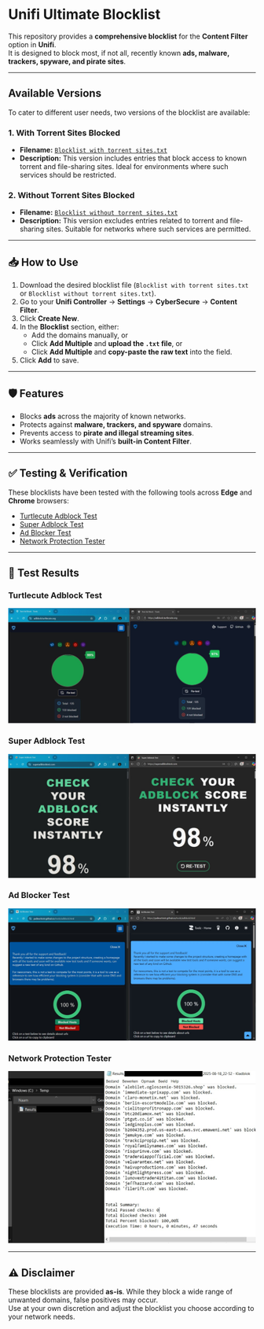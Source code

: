# Unifi Ultimate Blocklist

This repository provides a **comprehensive blocklist** for the **Content Filter** option in **Unifi**.  
It is designed to block most, if not all, recently known **ads, malware, trackers, spyware, and pirate sites**.

---

## Available Versions

To cater to different user needs, two versions of the blocklist are available:

### 1. With Torrent Sites Blocked

- **Filename:** [`Blocklist with torrent sites.txt`](./Blocklist%20with%20torrent%20sites.txt)  
- **Description:** This version includes entries that block access to known torrent and file-sharing sites. Ideal for environments where such services should be restricted.

### 2. Without Torrent Sites Blocked

- **Filename:** [`Blocklist without torrent sites.txt`](./Blocklist%20without%20torrent%20sites.txt)  
- **Description:** This version excludes entries related to torrent and file-sharing sites. Suitable for networks where such services are permitted.

---

## 📥 How to Use

1. Download the desired blocklist file (`Blocklist with torrent sites.txt` or `Blocklist without torrent sites.txt`).  
2. Go to your **Unifi Controller** → **Settings** → **CyberSecure** → **Content Filter**.  
3. Click **Create New**.  
4. In the **Blocklist** section, either:
   - Add the domains manually, or  
   - Click **Add Multiple** and **upload the `.txt` file**, or  
   - Click **Add Multiple** and **copy-paste the raw text** into the field.  
5. Click **Add** to save.

---

## 🛡️ Features

- Blocks **ads** across the majority of known networks.  
- Protects against **malware, trackers, and spyware** domains.  
- Prevents access to **pirate and illegal streaming sites**.  
- Works seamlessly with Unifi’s **built-in Content Filter**.

---

## ✅ Testing & Verification

These blocklists have been tested with the following tools across **Edge** and **Chrome** browsers:

- [Turtlecute Adblock Test](https://adblock.turtlecute.org/)  
- [Super Adblock Test](https://superadblocktest.com/)  
- [Ad Blocker Test](https://paileactivist.github.io/toolz/adblock.html)  
- [Network Protection Tester](https://itproexpert.com/network-protection-tester/)

---

## 📸 Test Results

### Turtlecute Adblock Test
![Turtlecute Test](Screenshots/TurtecuteAdblockTest.jpg)

### Super Adblock Test
![Super Adblock Test](Screenshots/SuperAdblockTest.jpeg)

### Ad Blocker Test
![Ad Blocker Test](Screenshots/AdBlockerTest.jpeg)

### Network Protection Tester
![Network Protection Test](Screenshots/NetworkProtectionTester.jpeg)

---

## ⚠️ Disclaimer

These blocklists are provided **as-is**. While they block a wide range of unwanted domains, false positives may occur.  
Use at your own discretion and adjust the blocklist you choose according to your network needs.
